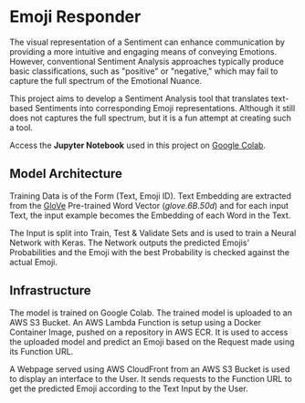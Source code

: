 # Emoji Responder

The visual representation of a Sentiment can enhance communication by providing a more intuitive and engaging means of conveying Emotions. However, conventional Sentiment Analysis approaches typically produce basic classifications, such as "positive" or "negative," which may fail to capture the full spectrum of the Emotional Nuance.

This project aims to develop a Sentiment Analysis tool that translates text-based Sentiments into corresponding Emoji representations. Although it still does not captures the full spectrum, but it is a fun attempt at creating such a tool.

Access the **Jupyter Notebook** used in this project on [Google Colab](https://colab.research.google.com/drive/1PZY7FjCkSmJSRa7NT3gOenfj8FjSRBCX).

## Model Architecture

Training Data is of the Form (Text, Emoji ID). Text Embedding are extracted from the [GloVe](https://nlp.stanford.edu/projects/glove/) Pre-trained Word Vector (*glove.6B.50d*) and for each input Text, the input example becomes the Embedding of each Word in the Text.

The Input is split into Train, Test & Validate Sets and is used to train a Neural Network with Keras. The Network outputs the predicted Emojis' Probabilities and the Emoji with the best Probability is checked against the actual Emoji.

## Infrastructure

The model is trained on Google Colab. The trained model is uploaded to an AWS S3 Bucket. An AWS Lambda Function is setup using a Docker Container Image, pushed on a repository in AWS ECR. It is used to access the uploaded model and predict an Emoji based on the Request made using its Function URL.

A Webpage served using AWS CloudFront from an AWS S3 Bucket is used to display an interface to the User. It sends requests to the Function URL to get the predicted Emoji according to the Text Input by the User.

